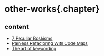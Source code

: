
# other-works{.chapter}

## content

- [7 Peculiar Boshisms](7-peculiar-boshisms.md)
- [Painless Refactoring With Code Maps](refactoring-maps.md)
- [The art of keywording](art-of-keywording.md)

